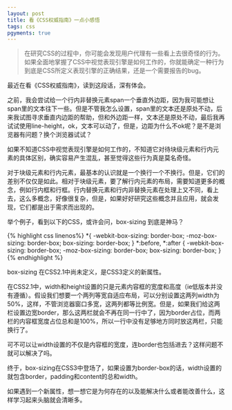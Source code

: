 ```yaml
---
layout: post
title: 看《CSS权威指南》一点小感悟
tags: css
pgyments: true
---
```

<blockquote>
	<p>
		在研究CSS的过程中，你可能会发现用户代理有一些看上去很奇怪的行为。如果全面地掌握了CSS中视觉表现引擎是如何工作的，你就能确定一种行为到底是CSS所定义表现引擎的正确结果，还是一个需要报告的bug。
	</p>
</blockquote>
<p>最近在看《CSS权威指南》，读到这段话，深有体会。</p>
<p>之前，我会尝试给一个行内非替换元素span一个垂直外边距，因为我可能想让span里的文本往下一些。但是不管我怎么设置，span里的文本还是原处不动，后来我试图寻求垂直内边距的帮助，但和外边距一样，文本还是原处不动，最后我再试试使用line-height，ok，文本可以动了，但是，边距为什么不ok呢？是不是浏览器有问题？换个浏览器试试？</p>
<p>如果不知道CSS中视觉表现引擎是如何工作的，不知道它对待块级元素和行内元素的具体区别，确实容易产生混乱，甚至觉得这些行为真是莫名奇怪。</p>
<p>对于块级元素和行内元素，最基本的认识就是一个换行一个不换行。但是，它们的差别不仅仅是如此。相对于块级元素，要了解行内元素的布局，需要知道更多的概念，例如行内框和行框。行内替换元素和行内非替换元素在处理上又不同，看上去，这么多概念，好像很复杂，但是，如果好好研究这些概念并且应用，就会发现，它们都是出于需求而出现的。</p>

<p>举个例子，看到以下的CSS，或许会问，box-sizing 到底是神马？</p>
{% highlight css linenos%}
*{
	-webkit-box-sizing: border-box;
	-moz-box-sizing: border-box;
	box-sizing: border-box;
}
*:before,
*:after {
	-webkit-box-sizing: border-box;
	-moz-box-sizing: border-box;
	box-sizing: border-box;
}
{% endhighlight %}
<p>box-sizing 在CSS2.1中尚未定义，是CSS3定义的新属性。</p>
<p>在CSS2.1中，width和height设置的只是元素内容框的宽度和高度（ie低版本并没有遵循）。假设我们想要一个两列等宽自适应布局，可以分别设置这两列width为50%，这样，不管浏览器窗口多宽，这两列都等比例宽。但是，如果我们给这两栏设置边宽border，那么这两栏就会不再在同一行中了，因为border占位，而两栏的内容框宽度占位总和是100%，所以一行中没有足够地方同时放这两栏，只能换行了。</p>
<p>可不可以让width设置的不仅是内容框的宽度，连border也包括进去？这样问题不就可以解决了吗。</p>
<p>终于，box-sizing在CSS3中登场了，如果设置为border-box的话，width设置的就包含border，padding和content的总和width。</p>
<p>如果遇到一个新属性，想一想它是为何存在的以及能解决什么或者能改善什么，这样学习起来头脑就会清晰多。</p>